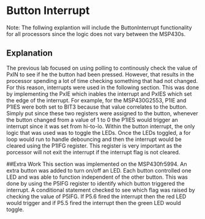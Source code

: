 # Button Interrupt
Note:  The follwing explantion will include the ButtonInterrupt functionality for all processors since the logic does not vary between the MSP430s.

## Explanation
The previous lab focused on using polling to continously check the value of PxIN to see if he the button had been pressed. However, that results in the processor spending a lot of time
checking something that had not changed. For this reason, interrupts were used in the following section. This was done by implementing the PxIE which inables the interrupt and PxIES which set
the edge of the interrupt. For example, for the MSP430G2553, P1IE and P1IES were both set to BIT3 because that value correlates to the button. Simply put since these two registers were assigned to the
button, whenever the button changed from a value of 1 to 0 the P1IES would trigger an interrupt since it was set from hi-to-lo. Within the button interrupt, the only logic that was used was to toggle the LEDs.
Once the LEDs toggled, a for loop would run to handle debouncing and then the interrupt would be cleared using the P1IFG register. This register is very important as the porcessor will not exit the interrupt if 
the interrupt flag is not cleared.

##Extra Work
 This section was implemented on the MSP430fr5994. An extra button was added to turn on/off an LED. Each button controlled one LED and was able to function independent of the other button.
 This was done by using the P5IFG register to identify which button triggered the interrupt. A conditional statement checked to see which flag was raised by checking the value of P5IFG.
 If P5.6 fired the interrupt then the red LED would trigger and if P5.5 fired the interrupt then the green LED would toggle.